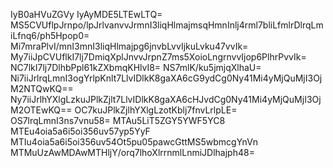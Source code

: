 IyB0aHVuZGVy
IyAyMDE5LTEwLTQ=
MS5CVUflpJrnpo/lpJrlvanvvJrmnI3liqHlmajmsqHmnInlj4rml7bliLfmlrDlrqLmiLfnq6/ph5Hpop0=
Mi7mraPlvI/mnI3mnI3liqHlmajpg6jnvbLvvIjkuLvku47vvIk=
My7iiJpCVUflkI7lj7DmiqXplJnvvJrpnZ7ms5XoioLngrnvvIjop6PlhrPvvIk=
NC7lkI7lj7DlhbPpl61kZXbmqKHlvI8=
NS7mlK/ku5jmjqXlhaU=
Ni7iiJrlrqLmnI3ogYrlpKnlt7LlvIDlkK8gaXA6cG9ydCg0Ny41Mi4yMjQuMjI3OjM2NTQwKQ==
Ny7iiJrlhYXlgLzkuJPlkZjlt7LlvIDlkK8gaXA6cHJvdCg0Ny41Mi4yMjQuMjI3OjM2OTEwKQ==
OC7kuJPlkZjlhYXlgLzotKblj7fnvLrlpLE=
OS7lrqLmnI3ns7vnu58=
MTAu5LiT5ZGY5YWF5YC8
MTEu4oia5a6i5oi356uv57yp5YyF
MTIu4oia5a6i5oi356uv54Ot5pu05pawcGttMS5wbmcgYnVn
MTMuUzAwMDAwMTHljY/orq7lhoXlrrnmlLnmiJDlhajph48=
